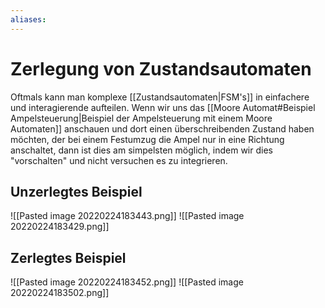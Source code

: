 ```yaml
---
aliases: 
---
```

# Zerlegung von Zustandsautomaten
Oftmals kann man komplexe [[Zustandsautomaten|FSM's]] in einfachere und interagierende aufteilen. Wenn wir uns das [[Moore Automat#Beispiel Ampelsteuerung|Beispiel der Ampelsteuerung mit einem Moore Automaten]] anschauen und dort einen überschreibenden Zustand haben möchten, der bei einem Festumzug die Ampel nur in eine Richtung anschaltet, dann ist dies am simpelsten möglich, indem wir dies "vorschalten" und nicht versuchen es zu integrieren.
## Unzerlegtes Beispiel
![[Pasted image 20220224183443.png]]
![[Pasted image 20220224183429.png]]
## Zerlegtes Beispiel
![[Pasted image 20220224183452.png]]
![[Pasted image 20220224183502.png]]